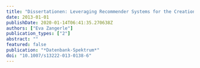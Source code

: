 ```yaml
---
title: "Dissertationen: Leveraging Recommender Systems for the Creation and Maintenance of Structure within Collaborative Social Media Platforms"
date: 2013-01-01
publishDate: 2020-01-14T06:41:35.270638Z
authors: ["Eva Zangerle"]
publication_types: ["2"]
abstract: ""
featured: false
publication: "*Datenbank-Spektrum*"
doi: "10.1007/s13222-013-0138-6"
---
```



